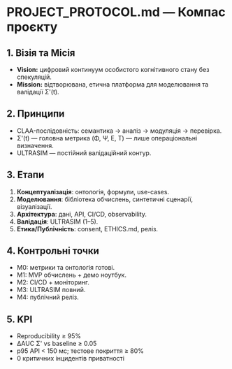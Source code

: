# PROJECT_PROTOCOL.md — Компас проєкту

## 1. Візія та Місія
- **Vision:** цифровий континуум особистого когнітивного стану без спекуляцій.
- **Mission:** відтворювана, етична платформа для моделювання та валідації Σ'(t).

## 2. Принципи
- CLAA-послідовність: семантика → аналіз → модуляція → перевірка.
- Σ'(t) — головна метрика (Φ, Ψ, Ε, Τ) — лише операціональні визначення.
- ULTRASIM — постійний валідаційний контур.

## 3. Етапи
1) **Концептуалізація**: онтологія, формули, use-cases.  
2) **Моделювання**: бібліотека обчислень, синтетичні сценарії, візуалізації.  
3) **Архітектура**: дані, API, CI/CD, observability.  
4) **Валідація**: ULTRASIM (1–5).  
5) **Етика/Публічність**: consent, ETHICS.md, реліз.

## 4. Контрольні точки
- M0: метрики та онтологія готові.  
- M1: MVP обчислень + демо ноутбук.  
- M2: CI/CD + моніторинг.  
- M3: ULTRASIM повний.  
- M4: публічний реліз.

## 5. KPI
- Reproducibility ≥ 95%  
- ΔAUC Σ' vs baseline ≥ 0.05  
- p95 API < 150 мс; тестове покриття ≥ 80%  
- 0 критичних інцидентів приватності

